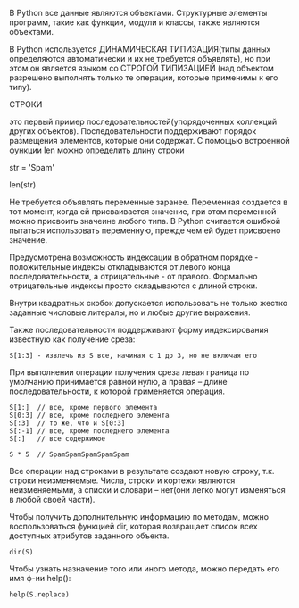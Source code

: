 В Python все данные являются объектами. Структурные элементы программ,
такие как функции, модули и классы, также являются объектами.

В Python используется ДИНАМИЧЕСКАЯ ТИПИЗАЦИЯ(типы данных определяются
автоматически и их не требуется объявлять), но при этом он является
языком со СТРОГОЙ ТИПИЗАЦИЕЙ (над объектом разрешено выполнять только
те операции, которые применимы к его типу).


СТРОКИ

это первый пример последовательностей(упорядоченных коллекций других
объектов). Последовательности поддерживают порядок размещения элементов,
которые они содержат.
С помощью встроенной функции len можно определить длину строки

str = 'Spam'

len(str)

Не требуется объявлять переменные заранее. Переменная создается в тот момент,
когда ей присваивается значение, при этом переменной можно присвоить значеине
любого типа.
В Python считается ошибкой пытаться использовать переменную, прежде чем ей
будет присвоено значение.

Предусмотрена возможность индексации в обратном порядке - положительные индексы
откладываются от левого конца последовательности, а отрицательные - от правого.
Формально отрицательные индексы просто складываются с длиной строки.

Внутри квадратных скобок допускается использовать не только жестко заданные
числовые литералы, но и любые другие выражения.

Также последовательности поддерживают форму индексирования известную как
получение среза:

    S[1:3] - извлечь из S все, начиная с 1 до 3, но не включая его

При выполнении операции получения среза левая граница по умолчанию принимается
равной нулю, а правая – длине последовательности, к которой применяется операция.

    S[1:]  // все, кроме первого элемента
    S[0:3] // все, кроме последнего элемента
    S[:3]  // то же, что и S[0:3]
    S[:-1] // все, кроме последнего элемента
    S[:]   // все содержимое

    S * 5  // SpamSpamSpamSpamSpam

Все операции над строками в результате создают новую строку, т.к. строки неизменяемые.
Числа, строки и кортежи являются неизменяемыми, а списки и словари – нет(они легко
могут изменяться в любой своей части).

Чтобы получить дополнительную информацию по методам, можно воспользоваться
функцией dir, которая возвращает список всех доступных атрибутов заданного объекта.

    dir(S)

Чтобы узнать назначение того или иного метода, можно передать его имя ф-ии help():

    help(S.replace)

